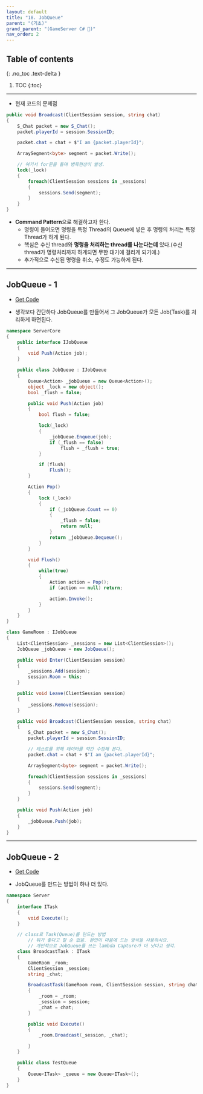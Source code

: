 ```yaml
---
layout: default
title: "18. JobQueue"
parent: "(기초)"
grand_parent: "(GameServer C# 🎯)"
nav_order: 2
---
```


## Table of contents
{: .no_toc .text-delta }

1. TOC
{:toc}

---

* 현재 코드의 문제점

```csharp
public void Broadcast(ClientSession session, string chat)
{
    S_Chat packet = new S_Chat();
    packet.playerId = session.SessionID;

    packet.chat = chat + $"I am {packet.playerId}";

    ArraySegment<byte> segment = packet.Write();

    // 여기서 for문을 돌며 병목현상이 발생.
    lock(_lock)
    {
        foreach(ClientSession sessions in _sessions)
        {
            sessions.Send(segment);
        }
    }
}
```

* **Command Pattern**으로 해결하고자 한다.
    * 명령이 들어오면 명령을 특정 Thread의 Queue에 넣은 후 명령의 처리는 특정 Thread가 하게 된다.
    * 핵심은 수신 thread와 **명령을 처리하는 thread를 나눈다는데** 있다.(수신 thread가 명령처리까지 하게되면 무한 대기에 걸리게 되기에.)
    * 추가적으로 수신된 명령을 취소, 수정도 가능하게 된다.

---

## JobQueue - 1

* [Get Code](https://github.com/Arthur880708/CSharp_GameServer_Basic_Examples/tree/Tag-38-jobqueue-1)

* 생각보다 간단하다 JobQueue를 만들어서 그 JobQueue가 모든 Job(Task)를 처리하게 하면된다.

```csharp
namespace ServerCore
{
    public interface IJobQueue
    {
        void Push(Action job);
    }

    public class JobQueue : IJobQueue
    {
        Queue<Action> _jobQueue = new Queue<Action>();
        object _lock = new object();
        bool _flush = false;

        public void Push(Action job)
        {
            bool flush = false;

            lock(_lock)
            {
                _jobQueue.Enqueue(job);
                if (_flush == false)
                    flush = _flush = true;
            }

            if (flush)
                Flush();
        }

        Action Pop()
        {
            lock (_lock)
            {
                if (_jobQueue.Count == 0)
                {
                    _flush = false;
                    return null;
                }
                return _jobQueue.Dequeue();
            }
        }

        void Flush()
        {
            while(true)
            {
                Action action = Pop();
                if (action == null) return;

                action.Invoke();
            }
        }
    }
}
```

```csharp
class GameRoom : IJobQueue
{
    List<ClientSession> _sessions = new List<ClientSession>();
    JobQueue _jobQueue = new JobQueue();

    public void Enter(ClientSession session)
    {
        _sessions.Add(session);
        session.Room = this;
    }

    public void Leave(ClientSession session)
    {
        _sessions.Remove(session);
    }

    public void Broadcast(ClientSession session, string chat)
    {
        S_Chat packet = new S_Chat();
        packet.playerId = session.SessionID;

        // 테스트를 위해 데이터를 약간 수정해 본다.
        packet.chat = chat + $"I am {packet.playerId}";

        ArraySegment<byte> segment = packet.Write();

        foreach(ClientSession sessions in _sessions)
        {
            sessions.Send(segment);
        }
    }

    public void Push(Action job)
    {
        _jobQueue.Push(job);
    }
}
```

---

## JobQueue - 2

* [Get Code](https://github.com/Arthur880708/CSharp_GameServer_Basic_Examples/tree/Tag-39-jobqueue-2)

* JobQueue를 만드는 방법이 하나 더 있다.

```csharp
namespace Server
{
    interface ITask
    {
        void Execute();
    }

    // class로 Task(Queue)를 만드는 방법
        // 뭐가 좋다고 할 순 없음. 본인이 마음에 드는 방식을 사용하시요.
        // 개인적으로 JobQueue를 쓰는 lambda Capture가 더 낫다고 생각.
    class BroadcastTask : ITask
    {
        GameRoom _room;
        ClientSession _session;
        string _chat;

        BroadcastTask(GameRoom room, ClientSession session, string chat)
        {
            _room = _room;
            _session = session;
            _chat = chat;
        }

        public void Execute()
        {
            _room.Broadcast(_session, _chat);

        }
    }

    public class TestQueue
    {
        Queue<ITask> _queue = new Queue<ITask>();
    }
}
```